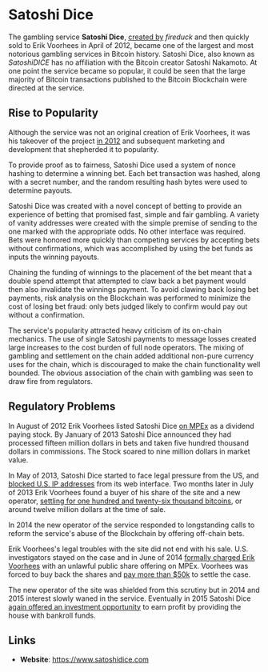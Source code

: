 # Satoshi Dice

The gambling service **Satoshi Dice**, [created by](http://www.reddit.com/r/Bitcoin/comments/segz0/) *fireduck* and then quickly sold to Erik Voorhees in April of 2012, became one of the largest and most notorious gambling services in Bitcoin history. Satoshi Dice, also known as *SatoshiDICE* has no affiliation with the Bitcoin creator Satoshi Nakamoto. At one point the service became so popular, it could be seen that the large majority of Bitcoin transactions published to the Bitcoin Blockchain were directed at the service.

## Rise to Popularity

Although the service was not an original creation of Erik Voorhees, it was his takeover of the project [in 2012](https://bitcointalk.org/index.php?topic=77870.0) and subsequent marketing and development that shepherded it to popularity.

To provide proof as to fairness, Satoshi Dice used a system of nonce hashing to determine a winning bet. Each bet transaction was hashed, along with a secret number, and the random resulting hash bytes were used to determine payouts.

Satoshi Dice was created with a novel concept of betting to provide an experience of betting that promised fast, simple and fair gambling. A variety of vanity addresses were created with the simple premise of sending to the one marked with the appropriate odds. No other interface was required. Bets were honored more quickly than competing services by accepting bets without confirmations, which was accomplished by using the bet funds as inputs the winning payouts. 

Chaining the funding of winnings to the placement of the bet meant that a double spend attempt that attempted to claw back a bet payment would then also invalidate the winnings payment. To avoid clawing back losing bet payments, risk analysis on the Blockchain was performed to minimize the cost of losing bet fraud: only bets judged likely to confirm would pay out without a confirmation.

The service's popularity attracted heavy criticism of its on-chain mechanics. The use of single Satoshi payments to message losses created large increases to the cost burden of full node operators. The mixing of gambling and settlement on the chain added additional non-pure currency uses for the chain, which is discouraged to make the chain functionality well bounded. The obvious association of the chain with gambling was seen to draw fire from regulators.

## Regulatory Problems

In August of 2012 Erik Voorhees listed Satoshi Dice [on MPEx](https://bitcointalk.org/index.php?topic=101902.0) as a dividend paying stock. By January of 2013 Satoshi Dice announced they had processed fifteen million dollars in bets and taken five hundred thousand dollars in commissions. The Stock soared to nine million dollars in market value.

In May of 2013, Satoshi Dice started to face legal pressure from the US, and [blocked U.S. IP addresses](https://www.reddit.com/r/Bitcoin/comments/1efmzy/satoshidice_announcement/) from its web interface. Two months later in July of 2013 Erik Voorhees found a buyer of his share of the site and a new operator, [settling for one hundred and twenty-six thousand bitcoins](http://thenextweb.com/insider/2013/07/19/first-major-bitcoin-acquisition-sees-gambling-site-satoshidice-sold-for-11-5-million/), or around twelve million dollars at the time of sale.

In 2014 the new operator of the service responded to longstanding calls to reform the service's abuse of the Blockchain by offering off-chain bets.

Erik Voorhees's legal troubles with the site did not end with his sale. U.S. investigators stayed on the case and in June of 2014 [formally charged Erik Voorhees](https://www.sec.gov/News/PressRelease/Detail/PressRelease/1370541972520) with an unlawful public share offering on MPEx. Voorhees was forced to buy back the shares and [pay more than $50k](http://www.reuters.com/article/sec-bitcoin-settlement-idUSL1N0OK0XX20140603) to settle the case.

The new operator of the site was shielded from this scrutiny but in 2014 and 2015 interest slowly waned in the service. Eventually in 2015 Satoshi Dice [again offered an investment opportunity](https://bitcointalk.org/index.php?topic=1009904.0) to earn profit by providing the house with bankroll funds.

## Links

- **Website**: https://www.satoshidice.com


